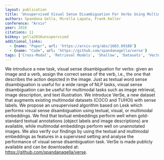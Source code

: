 ```yaml
---
layout: publication
title: 'Unsupervised Visual Sense Disambiguation For Verbs Using Multimodal Embeddings'
authors: Spandana Gella, Mirella Lapata, Frank Keller
conference: "Arxiv"
year: 2016
citations: 11
bibkey: gella2016unsupervised
additional_links:
  - {name: "Paper", url: 'https://arxiv.org/abs/1603.09188'}
  - {name: "Code", url: 'https://github.com/spandanagella/verse'}
tags: ['Cross-Modal', 'Retrieval Models', 'Shallow', 'Datasets', 'Vector Indexing', 'Has Code', 'Supervised', 'Applications']
---
```

We introduce a new task, visual sense disambiguation for verbs: given an
image and a verb, assign the correct sense of the verb, i.e., the one that
describes the action depicted in the image. Just as textual word sense
disambiguation is useful for a wide range of NLP tasks, visual sense
disambiguation can be useful for multimodal tasks such as image retrieval,
image description, and text illustration. We introduce VerSe, a new dataset
that augments existing multimodal datasets (COCO and TUHOI) with sense labels.
We propose an unsupervised algorithm based on Lesk which performs visual sense
disambiguation using textual, visual, or multimodal embeddings. We find that
textual embeddings perform well when gold-standard textual annotations (object
labels and image descriptions) are available, while multimodal embeddings
perform well on unannotated images. We also verify our findings by using the
textual and multimodal embeddings as features in a supervised setting and
analyse the performance of visual sense disambiguation task. VerSe is made
publicly available and can be downloaded at:
https://github.com/spandanagella/verse.
